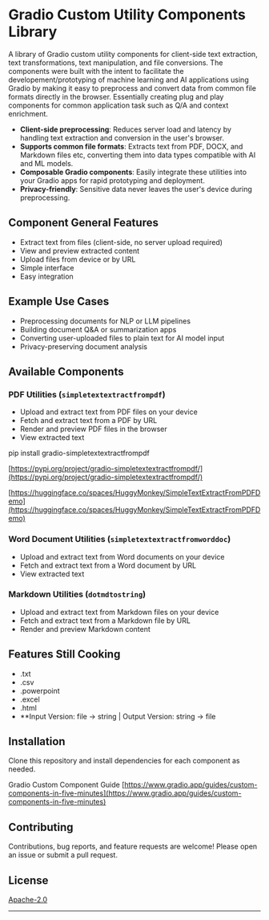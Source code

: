 # Gradio Custom Utility Components Library

A library of Gradio custom utility components for client-side text extraction, text transformations, text manipulation, and file conversions. The components were built with the intent to facilitate the developement/prototyping of machine learning and AI applications using Gradio by making it easy to preprocess and convert data from common file formats directly in the browser. Essentially creating plug and play components for common application task such as Q/A and context enrichment.


- **Client-side preprocessing**: Reduces server load and latency by handling text extraction and conversion in the user's browser.
- **Supports common file formats**: Extracts text from PDF, DOCX, and Markdown files etc, converting them into data types compatible with AI and ML models.
- **Composable Gradio components**: Easily integrate these utilities into your Gradio apps for rapid prototyping and deployment.
- **Privacy-friendly**: Sensitive data never leaves the user's device during preprocessing.


## Component General Features

- Extract text from files (client-side, no server upload required)
- View and preview extracted content
- Upload files from device or by URL
- Simple interface
- Easy integration

## Example Use Cases

- Preprocessing documents for NLP or LLM pipelines
- Building document Q&A or summarization apps
- Converting user-uploaded files to plain text for AI model input
- Privacy-preserving document analysis

## Available Components

### PDF Utilities (`simpletextextractfrompdf`)
- Upload and extract text from PDF files on your device
- Fetch and extract text from a PDF by URL
- Render and preview PDF files in the browser
- View extracted text

pip install gradio-simpletextextractfrompdf

[https://pypi.org/project/gradio-simpletextextractfrompdf/](https://pypi.org/project/gradio-simpletextextractfrompdf/)

[https://huggingface.co/spaces/HuggyMonkey/SimpleTextExtractFromPDFDemo](https://huggingface.co/spaces/HuggyMonkey/SimpleTextExtractFromPDFDemo)

### Word Document Utilities (`simpletextextractfromworddoc`)
- Upload and extract text from Word documents on your device
- Fetch and extract text from a Word document by URL
- View extracted text

### Markdown Utilities (`dotmdtostring`)
- Upload and extract text from Markdown files on your device
- Fetch and extract text from a Markdown file by URL
- Render and preview Markdown content

## Features Still Cooking
- .txt
- .csv
- .powerpoint
- .excel
- .html
- **Input Version: file -> string | Output Version: string -> file

## Installation

Clone this repository and install dependencies for each component as needed.  

Gradio Custom Component Guide
[https://www.gradio.app/guides/custom-components-in-five-minutes](https://www.gradio.app/guides/custom-components-in-five-minutes)

## Contributing

Contributions, bug reports, and feature requests are welcome! Please open an issue or submit a pull request.

## License

[Apache-2.0](LICENSE)

---